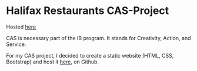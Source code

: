 # Halifax Restaurants CAS-Project

Hosted [here](https://patrzykat.github.io/CAS-Project/)


CAS is necessary part of the IB program. It stands for Creativity, Action, and Service. 

For my CAS project, I decided to create a static website (HTML, CSS, Bootstrap) and host it [here](https://patrzykat.github.io/CAS-Project/), on Github.

